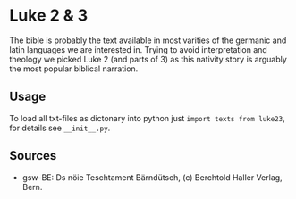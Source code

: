 Luke 2 & 3
==========
The bible is probably the text available in most varities of the germanic and latin languages we are interested in. Trying to avoid interpretation and theology we picked Luke 2 (and parts of 3) as this nativity story is arguably the most popular biblical narration.

Usage
-----
To load all txt-files as dictonary into python just `import texts from luke23`, for details see `__init__.py`.

Sources
-------
* gsw-BE: Ds nöie Teschtament Bärndütsch, (c) Berchtold Haller Verlag, Bern.
